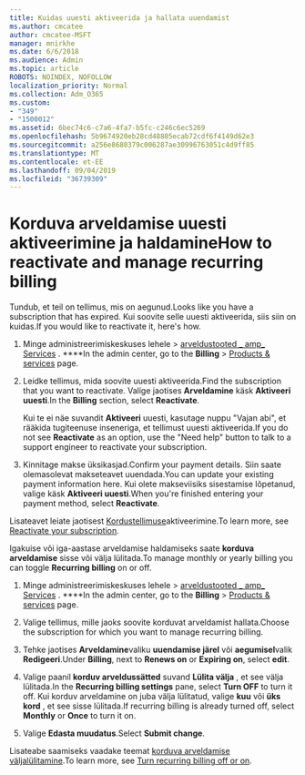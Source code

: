 ```yaml
---
title: Kuidas uuesti aktiveerida ja hallata uuendamist
ms.author: cmcatee
author: cmcatee-MSFT
manager: mnirkhe
ms.date: 6/6/2018
ms.audience: Admin
ms.topic: article
ROBOTS: NOINDEX, NOFOLLOW
localization_priority: Normal
ms.collection: Adm_O365
ms.custom:
- "349"
- "1500012"
ms.assetid: 6bec74c6-c7a6-4fa7-b5fc-c246c6ec5269
ms.openlocfilehash: 5b9674920eb28cd48805ecab72cdf6f4149d62e3
ms.sourcegitcommit: a256e8680379c006287ae30996763051c4d9ff85
ms.translationtype: MT
ms.contentlocale: et-EE
ms.lasthandoff: 09/04/2019
ms.locfileid: "36739309"
---
```

# <a name="how-to-reactivate-and-manage-recurring-billing"></a><span data-ttu-id="56f3d-102">Korduva arveldamise uuesti aktiveerimine ja haldamine</span><span class="sxs-lookup"><span data-stu-id="56f3d-102">How to reactivate and manage recurring billing</span></span>

<span data-ttu-id="56f3d-103">Tundub, et teil on tellimus, mis on aegunud.</span><span class="sxs-lookup"><span data-stu-id="56f3d-103">Looks like you have a subscription that has expired.</span></span> <span data-ttu-id="56f3d-104">Kui soovite selle uuesti aktiveerida, siis siin on kuidas.</span><span class="sxs-lookup"><span data-stu-id="56f3d-104">If you would like to reactivate it, here's how.</span></span>
  
1. <span data-ttu-id="56f3d-105">Minge administreerimiskeskuses lehele \> [arveldustooted _ amp_ Services](https://go.microsoft.com/fwlink/p/?linkid=842054) . \*\*\*\*</span><span class="sxs-lookup"><span data-stu-id="56f3d-105">In the admin center, go to the **Billing** \> [Products & services](https://go.microsoft.com/fwlink/p/?linkid=842054) page.</span></span>

2. <span data-ttu-id="56f3d-106">Leidke tellimus, mida soovite uuesti aktiveerida.</span><span class="sxs-lookup"><span data-stu-id="56f3d-106">Find the subscription that you want to reactivate.</span></span> <span data-ttu-id="56f3d-107">Valige jaotises **Arveldamine** käsk **Aktiveeri uuesti**.</span><span class="sxs-lookup"><span data-stu-id="56f3d-107">In the **Billing** section, select  **Reactivate**.</span></span>

    <span data-ttu-id="56f3d-108">Kui te ei näe suvandit **Aktiveeri** uuesti, kasutage nuppu "Vajan abi", et rääkida tugiteenuse inseneriga, et tellimust uuesti aktiveerida.</span><span class="sxs-lookup"><span data-stu-id="56f3d-108">If you do not see **Reactivate** as an option, use the "Need help" button to talk to a support engineer to reactivate your subscription.</span></span>

3. <span data-ttu-id="56f3d-109">Kinnitage makse üksikasjad.</span><span class="sxs-lookup"><span data-stu-id="56f3d-109">Confirm your payment details.</span></span> <span data-ttu-id="56f3d-110">Siin saate olemasolevat makseteavet uuendada.</span><span class="sxs-lookup"><span data-stu-id="56f3d-110">You can update your existing payment information here.</span></span> <span data-ttu-id="56f3d-111">Kui olete makseviisiks sisestamise lõpetanud, valige käsk **Aktiveeri uuesti**.</span><span class="sxs-lookup"><span data-stu-id="56f3d-111">When you're finished entering your payment method, select **Reactivate**.</span></span>

<span data-ttu-id="56f3d-112">Lisateavet leiate jaotisest [Kordustellimuse](https://docs.microsoft.com//office365/admin/subscriptions-and-billing/reactivate-your-subscription)aktiveerimine.</span><span class="sxs-lookup"><span data-stu-id="56f3d-112">To learn more, see [Reactivate your subscription](https://docs.microsoft.com//office365/admin/subscriptions-and-billing/reactivate-your-subscription).</span></span> 

<span data-ttu-id="56f3d-113">Igakuise või iga-aastase arveldamise haldamiseks saate **korduva arveldamise** sisse või välja lülitada.</span><span class="sxs-lookup"><span data-stu-id="56f3d-113">To manage monthly or yearly billing you can toggle **Recurring billing** on or off.</span></span>
  
1. <span data-ttu-id="56f3d-114">Minge administreerimiskeskuses lehele \> [arveldustooted _ amp_ Services](https://go.microsoft.com/fwlink/p/?linkid=842054) . \*\*\*\*</span><span class="sxs-lookup"><span data-stu-id="56f3d-114">In the admin center, go to the **Billing** \> [Products & services](https://go.microsoft.com/fwlink/p/?linkid=842054) page.</span></span>

2. <span data-ttu-id="56f3d-115">Valige tellimus, mille jaoks soovite korduvat arveldamist hallata.</span><span class="sxs-lookup"><span data-stu-id="56f3d-115">Choose the subscription for which you want to manage recurring billing.</span></span>

3. <span data-ttu-id="56f3d-116">Tehke jaotises **Arveldamine**valiku **uuendamise järel** või **aegumisel**valik **Redigeeri**.</span><span class="sxs-lookup"><span data-stu-id="56f3d-116">Under **Billing**, next to **Renews on** or **Expiring on**, select **edit**.</span></span>

4. <span data-ttu-id="56f3d-117">Valige paanil **korduv arveldussätted** suvand **Lülita välja** , et see välja lülitada.</span><span class="sxs-lookup"><span data-stu-id="56f3d-117">In the **Recurring billing settings** pane, select **Turn OFF** to turn it off.</span></span> <span data-ttu-id="56f3d-118">Kui korduv arveldamine on juba välja lülitatud, valige **kuu** või **üks kord** , et see sisse lülitada.</span><span class="sxs-lookup"><span data-stu-id="56f3d-118">If recurring billing is already turned off, select **Monthly** or **Once** to turn it on.</span></span>

5. <span data-ttu-id="56f3d-119">Valige **Edasta muudatus**.</span><span class="sxs-lookup"><span data-stu-id="56f3d-119">Select **Submit change**.</span></span>

<span data-ttu-id="56f3d-120">Lisateabe saamiseks vaadake teemat [korduva arveldamise väljalülitamine](https://docs.microsoft.com/office365/admin/subscriptions-and-billing/renew-your-subscription#turn-recurring-billing-off-or-on).</span><span class="sxs-lookup"><span data-stu-id="56f3d-120">To learn more, see [Turn recurring billing off or on](https://docs.microsoft.com/office365/admin/subscriptions-and-billing/renew-your-subscription#turn-recurring-billing-off-or-on).</span></span>